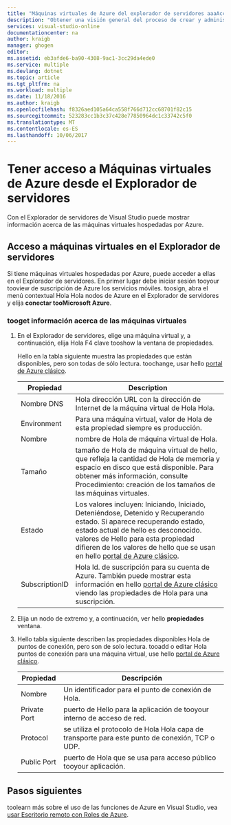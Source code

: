 ```yaml
---
title: "Máquinas virtuales de Azure del explorador de servidores aaaAccessing | Documentos de Microsoft"
description: "Obtener una visión general del proceso de crear y administrar máquinas virtuales (VM) Azure en el Explorador de servidores en Visual Studio tooview."
services: visual-studio-online
documentationcenter: na
author: kraigb
manager: ghogen
editor: 
ms.assetid: eb3afde6-ba90-4308-9ac1-3cc29da4ede0
ms.service: multiple
ms.devlang: dotnet
ms.topic: article
ms.tgt_pltfrm: na
ms.workload: multiple
ms.date: 11/18/2016
ms.author: kraigb
ms.openlocfilehash: f8326aed105a64ca558f766d712cc68701f82c15
ms.sourcegitcommit: 523283cc1b3c37c428e77850964dc1c33742c5f0
ms.translationtype: MT
ms.contentlocale: es-ES
ms.lasthandoff: 10/06/2017
---
```

# <a name="accessing-azure-virtual-machines-from-server-explorer"></a>Tener acceso a Máquinas virtuales de Azure desde el Explorador de servidores
Con el Explorador de servidores de Visual Studio puede mostrar información acerca de las máquinas virtuales hospedadas por Azure.

## <a name="accessing-virtual-machines-in-server-explorer"></a>Acceso a máquinas virtuales en el Explorador de servidores
Si tiene máquinas virtuales hospedadas por Azure, puede acceder a ellas en el Explorador de servidores. En primer lugar debe iniciar sesión tooyour tooview de suscripción de Azure los servicios móviles. toosign, abra el menú contextual Hola Hola nodos de Azure en el Explorador de servidores y elija **conectar tooMicrosoft Azure**.

### <a name="tooget-information-about-your-virtual-machines"></a>tooget información acerca de las máquinas virtuales
1. En el Explorador de servidores, elige una máquina virtual y, a continuación, elija Hola F4 clave tooshow la ventana de propiedades.
   
    Hello en la tabla siguiente muestra las propiedades que están disponibles, pero son todas de sólo lectura. toochange, usar hello [portal de Azure clásico](http://go.microsoft.com/fwlink/?LinkID=213885).
   
   | Propiedad | Description |
   | --- | --- |
   | Nombre DNS |Hola dirección URL con la dirección de Internet de la máquina virtual de Hola Hola. |
   | Environment |Para una máquina virtual, valor de Hola de esta propiedad siempre es producción. |
   | Nombre |nombre de Hola de máquina virtual de Hola. |
   | Tamaño |tamaño de Hola de máquina virtual de hello, que refleja la cantidad de Hola de memoria y espacio en disco que está disponible. Para obtener más información, consulte Procedimiento: creación de los tamaños de las máquinas virtuales. |
   | Estado |Los valores incluyen: Iniciando, Iniciado, Deteniéndose, Detenido y Recuperando estado. Si aparece recuperando estado, estado actual de hello es desconocido. valores de Hello para esta propiedad difieren de los valores de hello que se usan en hello [portal de Azure clásico](http://go.microsoft.com/fwlink/?LinkID=213885). |
   | SubscriptionID |Hola Id. de suscripción para su cuenta de Azure. También puede mostrar esta información en hello [portal de Azure clásico](http://go.microsoft.com/fwlink/?LinkID=213885) viendo las propiedades de Hola para una suscripción. |
2. Elija un nodo de extremo y, a continuación, ver hello **propiedades** ventana.
3. Hello tabla siguiente describen las propiedades disponibles Hola de puntos de conexión, pero son de solo lectura. tooadd o editar Hola puntos de conexión para una máquina virtual, use hello [portal de Azure clásico](http://go.microsoft.com/fwlink/?LinkID=213885). 
   
   | Propiedad | Descripción |
   | --- | --- |
   | Nombre |Un identificador para el punto de conexión de Hola. |
   | Private Port |puerto de Hello para la aplicación de tooyour interno de acceso de red. |
   | Protocol |se utiliza el protocolo de Hola Hola capa de transporte para este punto de conexión, TCP o UDP. |
   | Public Port |puerto de Hola que se usa para acceso público tooyour aplicación. |

## <a name="next-steps"></a>Pasos siguientes
toolearn más sobre el uso de las funciones de Azure en Visual Studio, vea [usar Escritorio remoto con Roles de Azure](vs-azure-tools-remote-desktop-roles.md).

